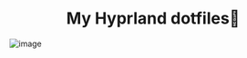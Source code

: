 <h1 align="center">My Hyprland dotfiles🚀</h1>

![image](https://github.com/liamrahum/dotfiles/assets/45101400/6f1668ec-0505-45a0-b809-d4176bde5357)
